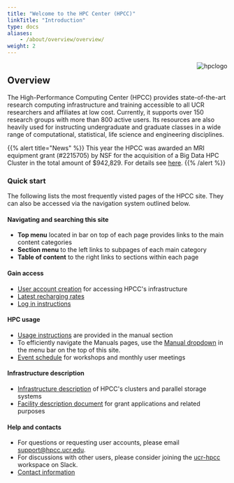 ```yaml
---
title: "Welcome to the HPC Center (HPCC)"
linkTitle: "Introduction"
type: docs
aliases:
    - /about/overview/overview/
weight: 2
---
```


<img align="right" title="hpclogo" src="/img/background_small.jpg"><img/>

## Overview

The High-Performance Computing Center (HPCC) provides state-of-the-art research
computing infrastructure and training accessible to all UCR researchers and
affiliates at low cost. Currently, it supports over 150 research groups with
more than 800 active users. Its resources are also heavily used for instructing
undergraduate and graduate classes in a wide range of computational,
statistical, life science and engineering disciplines.  

{{% alert title="News" %}}
This year the HPCC was awarded an MRI equipment grant (#2215705) by NSF for the acquisition of a Big Data HPC Cluster in the total amount of $942,829. For details see <a href="https://www.nsf.gov/awardsearch/showAward?AWD_ID=2215705&HistoricalAwards=false">here</a>.</li>
{{% /alert %}}

### Quick start

The following lists the most frequently visted pages of the HPCC site. They can also be accessed via the navigation system outlined below.

#### Navigating and searching this site

+ __Top menu__ located in bar on top of each page provides links to the main content categories 
+ __Section menu__ to the left links to subpages of each main category 
+ __Table of content__ to the right links to sections within each page

#### Gain access

+ [User account creation](https://hpcc.ucr.edu/about/overview/access/) for accessing HPCC's infrastructure 
+ [Latest recharging rates](https://hpcc.ucr.edu/about/overview/rates/) 
+ [Log in instructions](https://hpcc.ucr.edu/manuals/access/login/)

#### HPC usage 

+ [Usage instructions](https://hpcc.ucr.edu/manuals/) are provided in the manual section 
+ To efficiently navigate the Manuals pages, use the [Manual dropdown](https://raw.githubusercontent.com/ucr-hpcc/ucr-hpcc.github.io/master/static/img/Manual_Navigation.png) in the menu bar on the top of this site.
+ [Event schedule](https://hpcc.ucr.edu/events/events/) for workshops and monthly user meetings 

#### Infrastructure description 

+ [Infrastructure description](https://hpcc.ucr.edu/about/hardware/overview/) of HPCC's clusters and parallel storage systems
+ [Facility description document](https://goo.gl/43eOwQ) for grant applications and related purposes 

#### Help and contacts

+ For questions or requesting user accounts, please email [support@hpcc.ucr.edu](mailto:support@hpcc.ucr.edu).
+ For discussions with other users, please consider joining the [ucr-hpcc](https://ucr-hpcc.slack.com/) workspace on Slack.
+ [Contact information](https://hpcc.ucr.edu/about/overview/people/)



